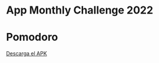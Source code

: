 # App Monthly Challenge 2022
# Pomodoro 
[Descarga el APK](https://drive.google.com/file/d/1P0oFbLYl7IBwM73HgxPwHxp1PXcB7kdv/view?usp=sharing)
